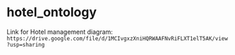 # hotel_ontology
Link for Hotel management diagram:
```https://drive.google.com/file/d/1MCIvgxzXniHQRWAAFNvRiFLXT1elT5AK/view?usp=sharing```
